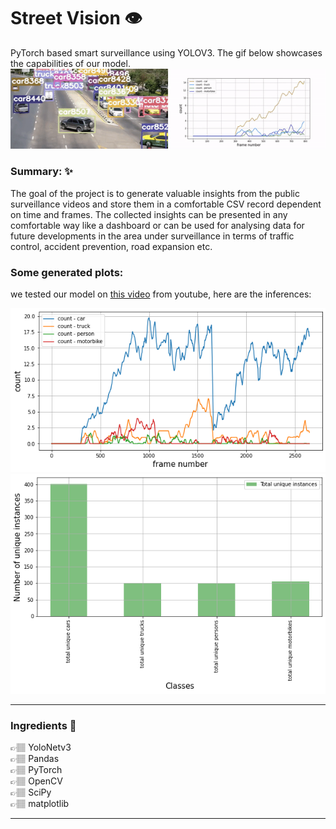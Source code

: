 # Street Vision :eye:

PyTorch based smart surveillance using YOLOV3. The gif below showcases the capabilities of our model.
![](/images_and_gifs/street_vision_demo_short_2.gif)   

### Summary:  ✨  
The goal of the project is to generate valuable insights from the public surveillance videos and store them in a comfortable CSV record dependent on time and frames. The collected insights can be presented in any comfortable way like a dashboard or can be used for analysing data for future developments in the area under surveillance in terms of traffic control, accident prevention, road expansion etc.
### Some generated plots:
we tested our model on [this video](https://www.youtube.com/watch?v=jjlBnrzSGjc&ab_channel=Panasonicsecurity) from youtube, here are the inferences:

![](/images_and_gifs/frame_vs_count_1.png)
![](/images_and_gifs/total_unique_counts_barplot_1.png)   
  
-----  
### Ingredients  🥗  
👉🏽  YoloNetv3    
👉🏽  Pandas  
👉🏽  PyTorch  
👉🏽  OpenCV  
👉🏽  SciPy  
👉🏽  matplotlib    
  
-----  
